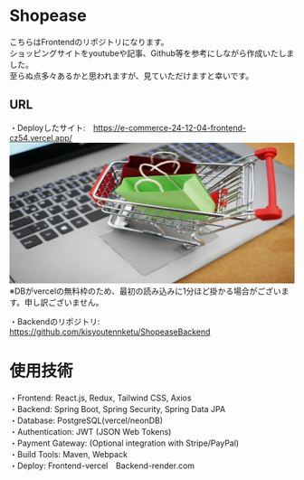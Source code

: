 # Shopease
こちらはFrontendのリポジトリになります。  
ショッピングサイトをyoutubeや記事、Github等を参考にしながら作成いたしました。  
至らぬ点多々あるかと思われますが、見ていただけますと幸いです。 
## URL
・Deployしたサイト:　https://e-commerce-24-12-04-frontend-cz54.vercel.app/   
![Test Image 6](https://github.com/kisyoutennketu/ShopeaseFrontend/blob/main/src/assets/img/EC-site-image.jpg)  
※DBがvercelの無料枠のため、最初の読み込みに1分ほど掛かる場合がございます。申し訳ございません。  
  
・Backendのリポジトリ:　https://github.com/kisyoutennketu/ShopeaseBackend
# 使用技術
・Frontend: React.js, Redux, Tailwind CSS, Axios  
・Backend: Spring Boot, Spring Security, Spring Data JPA  
・Database: PostgreSQL(vercel/neonDB)  
・Authentication: JWT (JSON Web Tokens)  
・Payment Gateway: (Optional integration with Stripe/PayPal)  
・Build Tools: Maven, Webpack  
・Deploy: Frontend-vercel　Backend-render.com
